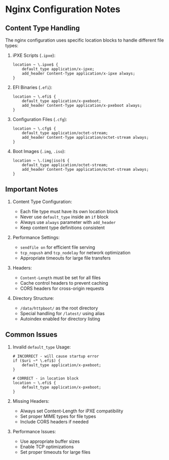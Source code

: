 # Nginx Configuration Notes

## Content Type Handling

The nginx configuration uses specific location blocks to handle different file types:

1. iPXE Scripts (`.ipxe`):
   ```nginx
   location ~ \.ipxe$ {
       default_type application/x-ipxe;
       add_header Content-Type application/x-ipxe always;
   }
   ```

2. EFI Binaries (`.efi`):
   ```nginx
   location ~ \.efi$ {
       default_type application/x-pxeboot;
       add_header Content-Type application/x-pxeboot always;
   }
   ```

3. Configuration Files (`.cfg`):
   ```nginx
   location ~ \.cfg$ {
       default_type application/octet-stream;
       add_header Content-Type application/octet-stream always;
   }
   ```

4. Boot Images (`.img`, `.iso`):
   ```nginx
   location ~ \.(img|iso)$ {
       default_type application/octet-stream;
       add_header Content-Type application/octet-stream always;
   }
   ```

## Important Notes

1. Content Type Configuration:
   - Each file type must have its own location block
   - Never use `default_type` inside an `if` block
   - Always use `always` parameter with `add_header`
   - Keep content type definitions consistent

2. Performance Settings:
   - `sendfile on` for efficient file serving
   - `tcp_nopush` and `tcp_nodelay` for network optimization
   - Appropriate timeouts for large file transfers

3. Headers:
   - `Content-Length` must be set for all files
   - Cache control headers to prevent caching
   - CORS headers for cross-origin requests

4. Directory Structure:
   - `/data/httpboot/` as the root directory
   - Special handling for `/latest/` using alias
   - Autoindex enabled for directory listing

## Common Issues

1. Invalid `default_type` Usage:
   ```nginx
   # INCORRECT - will cause startup error
   if ($uri ~* \.efi$) {
       default_type application/x-pxeboot;
   }

   # CORRECT - in location block
   location ~ \.efi$ {
       default_type application/x-pxeboot;
   }
   ```

2. Missing Headers:
   - Always set Content-Length for iPXE compatibility
   - Set proper MIME types for file types
   - Include CORS headers if needed

3. Performance Issues:
   - Use appropriate buffer sizes
   - Enable TCP optimizations
   - Set proper timeouts for large files
